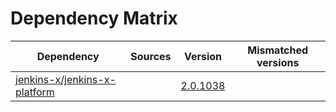 # Dependency Matrix

Dependency | Sources | Version | Mismatched versions
---------- | ------- | ------- | -------------------
[jenkins-x/jenkins-x-platform](https://github.com/jenkins-x/jenkins-x-platform.git) |  | [2.0.1038](https://github.com/jenkins-x/jenkins-x-platform/releases/tag/v2.0.1038) | 
